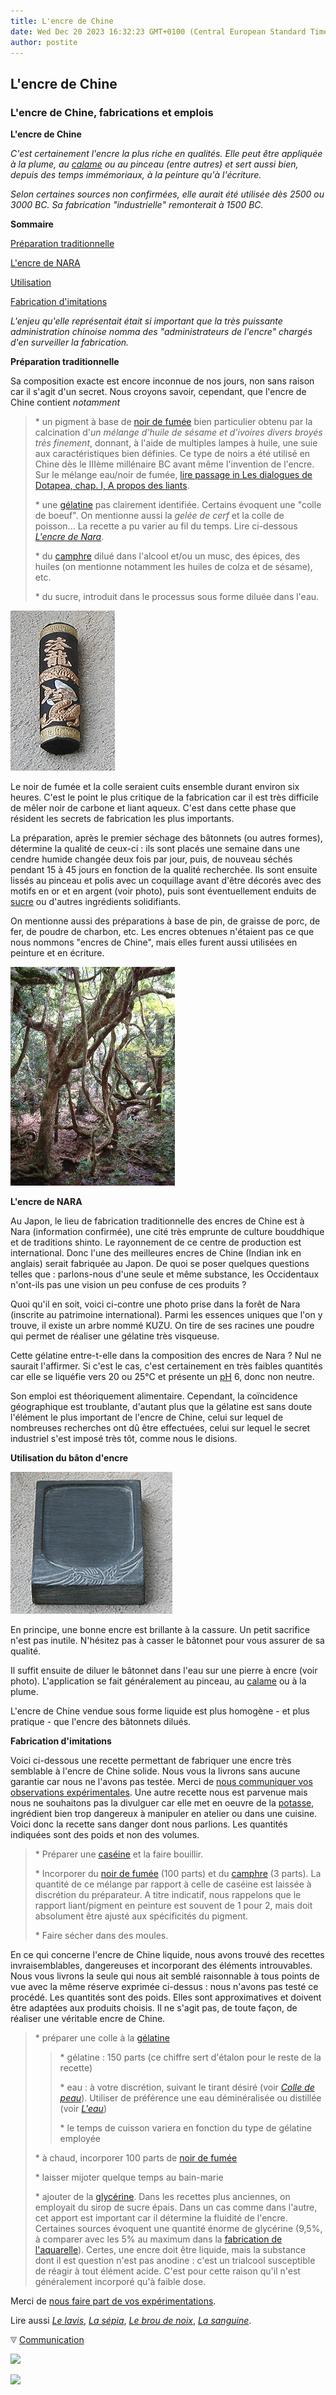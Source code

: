 ```yaml
---
title: L'encre de Chine
date: Wed Dec 20 2023 16:32:23 GMT+0100 (Central European Standard Time)
author: postite
---
```


## L'encre de Chine
### L'encre de Chine, fabrications et emplois
 **L'encre de Chine**  

_C'est certainement l'encre la plus riche en qualités. Elle peut être appliquée à la plume, au [calame](calame.html) ou au pinceau (entre autres) et sert aussi bien, depuis des temps immémoriaux, à la peinture qu'à l'écriture._

_Selon certaines sources non confirmées, elle aurait été utilisée dès 2500 ou 3000 BC. Sa fabrication "industrielle" remonterait à 1500 BC._

**Sommaire**

[Préparation traditionnelle](encredechine.html#preparationtraditionnelle)

[L'encre de NARA](encredechine.html#lencredenara)

[Utilisation](encredechine.html#utilisation)

[Fabrication d'imitations](encredechine.html#fabricationdimitations)

_L'enjeu qu'elle représentait était si important que la très puissante administration chinoise nomma des "administrateurs de l'encre" chargés d'en surveiller la fabrication._ 

**Préparation traditionnelle**

Sa composition exacte est encore inconnue de nos jours, non sans raison car il s'agit d'un secret. Nous croyons savoir, cependant, que l'encre de Chine contient _notamment_

> \* un pigment à base de [noir de fumée](noirs.html#lenoirdefumee) bien particulier obtenu par la calcination d'_un mélange d'huile de sésame et d'ivoires divers broyés très finement_, donnant, à l'aide de multiples lampes à huile, une suie aux caractéristiques bien définies. Ce type de noirs a été utilisé en Chine dès le IIIème millénaire BC avant même l'invention de l'encre.  
> Sur le mélange eau/noir de fumée, [lire passage in Les dialogues de Dotapea, chap. I, A propos des liants](chap01liants.html#stabiliteencredechine).
> 
> \* une [gélatine](gelatine.html) pas clairement identifiée. Certains évoquent une "colle de boeuf". On mentionne aussi la _gelée de cerf_ et la colle de poisson... La recette a pu varier au fil du temps. Lire ci-dessous _[L'encre de Nara](encredechine.html#lencredenara)_.
> 
> \* du [camphre](camphre.html) dilué dans l'alcool et/ou un musc, des épices, des huiles (on mentionne notamment les huiles de colza et de sésame), etc.
> 
> \* du sucre, introduit dans le processus sous forme diluée dans l'eau.

![](images/batonencrechine.jpg)

Le noir de fumée et la colle seraient cuits ensemble durant environ six heures. C'est le point le plus critique de la fabrication car il est très difficile de mêler noir de carbone et liant aqueux. C'est dans cette phase que résident les secrets de fabrication les plus importants.

La préparation, après le premier séchage des bâtonnets (ou autres formes), détermine la qualité de ceux-ci : ils sont placés une semaine dans une cendre humide changée deux fois par jour, puis, de nouveau séchés pendant 15 à 45 jours en fonction de la qualité recherchée. Ils sont ensuite lissés au pinceau et polis avec un coquillage avant d'être décorés avec des motifs en or et en argent (voir photo), puis sont éventuellement enduits de [sucre](sucre.html) ou d'autres ingrédients solidifiants.

On mentionne aussi des préparations à base de pin, de graisse de porc, de fer, de poudre de charbon, etc. Les encres obtenues n'étaient pas ce que nous nommons "encres de Chine", mais elles furent aussi utilisées en peinture et en écriture.

![](images/foretnara.jpg)

**L'encre de NARA**

Au Japon, le lieu de fabrication traditionnelle des encres de Chine est à Nara (information confirmée), une cité très emprunte de culture bouddhique et de traditions shinto. Le rayonnement de ce centre de production est international. Donc l'une des meilleures encres de Chine (Indian ink en anglais) serait fabriquée au Japon. De quoi se poser quelques questions telles que : parlons-nous d'une seule et même substance, les Occidentaux n'ont-ils pas une vision un peu confuse de ces produits ?

Quoi qu'il en soit, voici ci-contre une photo prise dans la forêt de Nara (inscrite au patrimoine international). Parmi les essences uniques que l'on y trouve, il existe un arbre nommé KUZU. On tire de ses racines une poudre qui permet de réaliser une gélatine très visqueuse.

Cette gélatine entre-t-elle dans la composition des encres de Nara ? Nul ne saurait l'affirmer. Si c'est le cas, c'est certainement en très faibles quantités car elle se liquéfie vers 20 ou 25°C et présente un [pH](ph.html) 6, donc non neutre.

Son emploi est théoriquement alimentaire. Cependant, la coïncidence géographique est troublante, d'autant plus que la gélatine est sans doute l'élément le plus important de l'encre de Chine, celui sur lequel de nombreuses recherches ont dû être effectuées, celui sur lequel le secret industriel s'est imposé très tôt, comme nous le disions.

**Utilisation du bâton d'encre**

![](images/pierreaencre.jpg)

En principe, une bonne encre est brillante à la cassure. Un petit sacrifice n'est pas inutile. N'hésitez pas à casser le bâtonnet pour vous assurer de sa qualité.

Il suffit ensuite de diluer le bâtonnet dans l'eau sur une pierre à encre (voir photo). L'application se fait généralement au pinceau, au [calame](calame.html) ou à la plume.

L'encre de Chine vendue sous forme liquide est plus homogène - et plus pratique - que l'encre des bâtonnets dilués.

**Fabrication d'imitations**

Voici ci-dessous une recette permettant de fabriquer une encre très semblable à l'encre de Chine solide. Nous vous la livrons sans aucune garantie car nous ne l'avons pas testée. Merci de [nous communiquer vos observations expérimentales](ecrire.html). Une autre recette nous est parvenue mais nous ne souhaitons pas la divulguer car elle met en oeuvre de la [potasse](potasse.html), ingrédient bien trop dangereux à manipuler en atelier ou dans une cuisine. Voici donc la recette sans danger dont nous parlions. Les quantités indiquées sont des poids et non des volumes.

> \* Préparer une [caséine](caseine.html#preparationnormale) et la faire bouillir.
> 
> \* Incorporer du [noir de fumée](noirs.html#lenoirdefumee) (100 parts) et du [camphre](camphre.html) (3 parts). La quantité de ce mélange par rapport à celle de caséine est laissée à discrétion du préparateur. A titre indicatif, nous rappelons que le rapport liant/pigment en peinture est souvent de 1 pour 2, mais doit absolument être ajusté aux spécificités du pigment.
> 
> \* Faire sécher dans des moules.

En ce qui concerne l'encre de Chine liquide, nous avons trouvé des recettes invraisemblables, dangereuses et incorporant des éléments introuvables. Nous vous livrons la seule qui nous ait semblé raisonnable à tous points de vue avec la même réserve exprimée ci-dessus : nous n'avons pas testé ce procédé. Les quantités sont des poids. Elles sont approximatives et doivent être adaptées aux produits choisis. Il ne s'agit pas, de toute façon, de réaliser une véritable encre de Chine.

> \* préparer une colle à la [gélatine](gelatine2.html)
> 
> > \* gélatine : 150 parts (ce chiffre sert d'étalon pour le reste de la recette)
> > 
> > \* eau : à votre discrétion, suivant le tirant désiré (voir _[Colle de peau](colledepeau.html)_). Utiliser de préférence une eau déminéralisée ou distillée (voir _[L'eau](eau.html)_)
> > 
> > \* le temps de cuisson variera en fonction du type de gélatine employée
> 
> \* à chaud, incorporer 100 parts de [noir de fumée](noirs.html#lenoirdefumee)
> 
> \* laisser mijoter quelque temps au bain-marie
> 
> \* ajouter de la [glycérine](glycerine.html). Dans les recettes plus anciennes, on employait du sirop de sucre épais. Dans un cas comme dans l'autre, cet apport est important car il détermine la fluidité de l'encre. Certaines sources évoquent une quantité énorme de glycérine (9,5%, à comparer avec les 5% au maximum dans la [fabrication de l'aquarelle](gommearabaquar.html#fabrication)). Certes, une encre doit être liquide, mais la substance dont il est question n'est pas anodine : c'est un trialcool susceptible de réagir à tout élément acide. C'est pour cette raison qu'il n'est généralement incorporé qu'à faible dose.

Merci de [nous faire part de vos expérimentations](ecrire.html).

Lire aussi _[Le lavis](lavis1.html)_, _[La sépia](sepia.html)_, _[Le brou de noix](broudenoix.html)_, _[La sanguine](sanguine.html)_.



![](images/flechebas.gif) [Communication](http://www.artrealite.com/annonceurs.htm) 

[![](https://cbonvin.fr/sites/regie.artrealite.com/visuels/campagne1.png)](index-2.html#20131014)

![](https://cbonvin.fr/sites/regie.artrealite.com/visuels/campagne2.png)